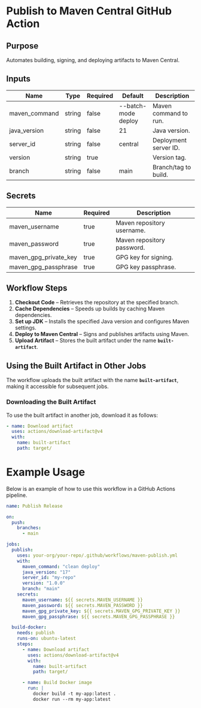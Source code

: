 # Publish to Maven Central GitHub Action

## Purpose

Automates building, signing, and deploying artifacts to Maven Central.

## Inputs

| Name           | Type   | Required | Default               | Description              |
|---------------|--------|----------|-----------------------|--------------------------|
| maven_command | string | false    | --batch-mode deploy  | Maven command to run.   |
| java_version  | string | false    | 21                    | Java version.           |
| server_id     | string | false    | central               | Deployment server ID.   |
| version       | string | true     |                        | Version tag.            |
| branch        | string | false    | main                  | Branch/tag to build.    |

## Secrets

| Name                  | Required | Description                |
|----------------------|----------|----------------------------|
| maven_username      | true     | Maven repository username. |
| maven_password      | true     | Maven repository password. |
| maven_gpg_private_key | true     | GPG key for signing.      |
| maven_gpg_passphrase | true     | GPG key passphrase.       |

## Workflow Steps

1. **Checkout Code** – Retrieves the repository at the specified branch.
2. **Cache Dependencies** – Speeds up builds by caching Maven dependencies.
3. **Set up JDK** – Installs the specified Java version and configures Maven settings.
4. **Deploy to Maven Central** – Signs and publishes artifacts using Maven.
5. **Upload Artifact** – Stores the built artifact under the name **`built-artifact`**.

## Using the Built Artifact in Other Jobs

The workflow uploads the built artifact with the name **`built-artifact`**, making it accessible for subsequent jobs.

### Downloading the Built Artifact

To use the built artifact in another job, download it as follows:

```yaml
- name: Download artifact
  uses: actions/download-artifact@v4
  with:
    name: built-artifact
    path: target/
```

# Example Usage

Below is an example of how to use this workflow in a GitHub Actions pipeline.

```yaml
name: Publish Release

on:
  push:
    branches:
      - main

jobs:
  publish:
    uses: your-org/your-repo/.github/workflows/maven-publish.yml
    with:
      maven_command: "clean deploy"
      java_version: "17"
      server_id: "my-repo"
      version: "1.0.0"
      branch: "main"
    secrets:
      maven_username: ${{ secrets.MAVEN_USERNAME }}
      maven_password: ${{ secrets.MAVEN_PASSWORD }}
      maven_gpg_private_key: ${{ secrets.MAVEN_GPG_PRIVATE_KEY }}
      maven_gpg_passphrase: ${{ secrets.MAVEN_GPG_PASSPHRASE }}

  build-docker:
    needs: publish
    runs-on: ubuntu-latest
    steps:
      - name: Download artifact
        uses: actions/download-artifact@v4
        with:
          name: built-artifact
          path: target/

      - name: Build Docker image
        run: |
          docker build -t my-app:latest .
          docker run --rm my-app:latest
```